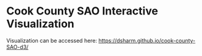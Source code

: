 # Cook County SAO Interactive Visualization 

Visualization can be accessed here: https://dsharm.github.io/cook-county-SAO-d3/

<!-- ## Description


## Files  -->